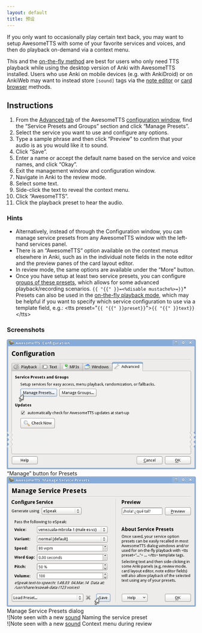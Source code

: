 ```yaml
---
layout: default
title: 预设
---
```


If you only want to occasionally play certain text back, you may want to  setup AwesomeTTS with some of your favorite services and voices, and then do  playback on-demand via a context menu.

This and the [on-the-fly method](on-the-fly.html) are best  for users who only need TTS playback while using the desktop version of Anki  with AwesomeTTS installed. Users who use Anki on mobile devices (e.g. with  AnkiDroid) or on AnkiWeb may want to instead store `[sound]` tags  via the [note editor](editor.html) or [card  browser](browser.html) methods.

## Instructions

1.  From the [Advanced tab](/config/advanced.html) of the AwesomeTTS      [configuration window](/config), find the &ldquo;Service      Presets and Groups&rdquo; section and click &ldquo;Manage      Presets&rdquo;.
2.  Select the service you want to use and configure any options.
3.  Type a sample phrase and then click &ldquo;Preview&rdquo; to confirm      that your audio is as you would like it to sound.
4.  Click &ldquo;Save&rdquo;.
5.  Enter a name or accept the default name based on the service and voice      names, and click &ldquo;Okay&rdquo;.
6.  Exit the management window and configuration window.
7.  Navigate in Anki to the review mode.
8.  Select some text.
9.  Side-click the text to reveal the context menu.
10.  Click &ldquo;AwesomeTTS&rdquo;.
11.  Click the playback preset to hear the audio.

### Hints

*   Alternatively, instead of through the Configuration window, you can      manage service presets from any AwesomeTTS window with the left-hand      services panel.
*   There is an &ldquo;AwesomeTTS&rdquo; option available on the context      menus elsewhere in Anki, such as in the individual note fields in the      note editor and the preview panes of the card layout editor.
*   In review mode, the same options are available under the      &ldquo;More&rdquo; button.
*   Once you have setup at least two service presets, you can configure      [groups of these presets](groups.html), which allows      for some advanced playback/recording scenarios.
    `{{ "{{" }}=<%disable mustache%>=}}`*   Presets can also be used in the [on-the-fly          playback mode](on-the-fly.html), which may be helpful if you want to specify which          service configuration to use via a template field, e.g.:          &lt;tts&nbsp;preset="`{{ "{{" }}preset}}`"&gt;`{{ "{{" }}text}}`&lt;/tts&gt;

### Screenshots
![Mouse hovers the Manage Presets button in Configuration](/assets/images/usage.presets.config.png)        &ldquo;Manage&rdquo; button for Presets                
![Mouse hovers &ldquo;Record&rdquo; button](/assets/images/usage.presets.screen.png)        Manage Service Presets dialog                
![Note seen with a new [sound](/assets/images/usage.presets.save.png)        Naming the service preset                
![Note seen with a new [sound](/assets/images/usage.presets.yield.png)        Context menu during review    